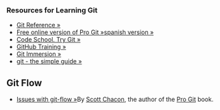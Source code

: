 ### Resources for Learning Git
* [Git Reference &raquo;](http://gitref.org)
* [Free online version of Pro Git &raquo;](http://git-scm.com/book)[spanish version &raquo;](http://git-scm.com/book/es)
* [Code School. Try Git &raquo;](http://try.github.io/levels/1/challenges/1)
* [GitHub Training &raquo;](http://training.github.com/web/git-foundations/)
* [Git Immersion &raquo;](http://gitimmersion.com)
* [git - the simple guide &raquo;](http://rogerdudler.github.io/git-guide/)

## Git Flow
* [Issues with git-flow &raquo;](http://scottchacon.com/2011/08/31/github-flow.html)By [Scott Chacon](http://scottchacon.com/), the author of the [Pro Git](http://progit.org/) book.
